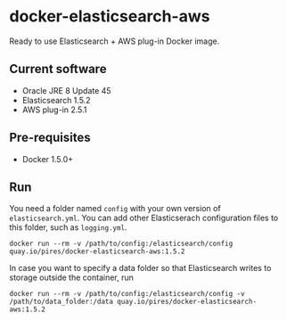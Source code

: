 # docker-elasticsearch-aws
Ready to use Elasticsearch + AWS plug-in Docker image.

## Current software

* Oracle JRE 8 Update 45
* Elasticsearch 1.5.2
* AWS plug-in 2.5.1

## Pre-requisites

* Docker 1.5.0+

## Run

You need a folder named `config` with your own version of `elasticsearch.yml`. You can add other Elasticserach configuration files to this folder, such as `logging.yml`.

```
docker run --rm -v /path/to/config:/elasticsearch/config quay.io/pires/docker-elasticsearch-aws:1.5.2
```

In case you want to specify a data folder so that Elasticsearch writes to storage outside the container, run
```
docker run --rm -v /path/to/config:/elasticsearch/config -v /path/to/data_folder:/data quay.io/pires/docker-elasticsearch-aws:1.5.2
```
